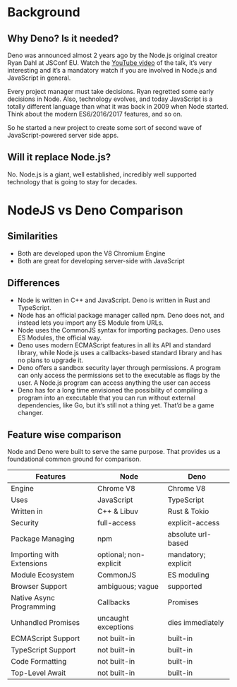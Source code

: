 # Background

## Why Deno? Is it needed?

Deno was announced almost 2 years ago by the Node.js original creator Ryan Dahl at JSConf EU. Watch the [YouTube video](https://www.youtube.com/watch?v=M3BM9TB-8yA) of the talk, it’s very interesting and it’s a mandatory watch if you are involved in Node.js and JavaScript in general.

Every project manager must take decisions. Ryan regretted some early decisions in Node. Also, technology evolves, and today JavaScript is a totally different language than what it was back in 2009 when Node started. Think about the modern ES6/2016/2017 features, and so on.

So he started a new project to create some sort of second wave of JavaScript-powered server side apps.

## Will it replace Node.js?

No. Node.js is a giant, well established, incredibly well supported technology that is going to stay for decades.

# NodeJS vs Deno Comparison

## Similarities

- Both are developed upon the V8 Chromium Engine
- Both are great for developing server-side with JavaScript

## Differences

- Node is written in C++ and JavaScript. Deno is written in Rust and TypeScript.
- Node has an official package manager called npm. Deno does not, and instead lets you import any ES Module from URLs.
- Node uses the CommonJS syntax for importing packages. Deno uses ES Modules, the official way.
- Deno uses modern ECMAScript features in all its API and standard library, while Node.js uses a callbacks-based standard library and has no plans to upgrade it.
- Deno offers a sandbox security layer through permissions. A program can only access the permissions set to the executable as flags by the user. A Node.js program can access anything the user can access
- Deno has for a long time envisioned the possibility of compiling a program into an executable that you can run without external dependencies, like Go, but it’s still not a thing yet. That’d be a game changer.

## Feature wise comparison

Node and Deno were built to serve the same purpose. That provides us a foundational common ground for comparison.

| Features                  | Node                   | Deno                |
| ------------------------- | ---------------------- | ------------------- |
| Engine                    | Chrome V8              | Chrome V8           |
| Uses                      | JavaScript             | TypeScript          |
| Written in                | C++ & Libuv            | Rust & Tokio        |
| Security                  | full-access            | explicit-access     |
| Package Managing          | npm                    | absolute url-based  |
| Importing with Extensions | optional; non-explicit | mandatory; explicit |
| Module Ecosystem          | CommonJS               | ES moduling         |
| Browser Support           | ambiguous; vague       | supported           |
| Native Async Programming  | Callbacks              | Promises            |
| Unhandled Promises        | uncaught exceptions    | dies immediately    |
| ECMAScript Support        | not built-in           | built-in            |
| TypeScript Support        | not built-in           | built-in            |
| Code Formatting           | not built-in           | built-in            |
| Top-Level Await           | not built-in           | built-in            |
